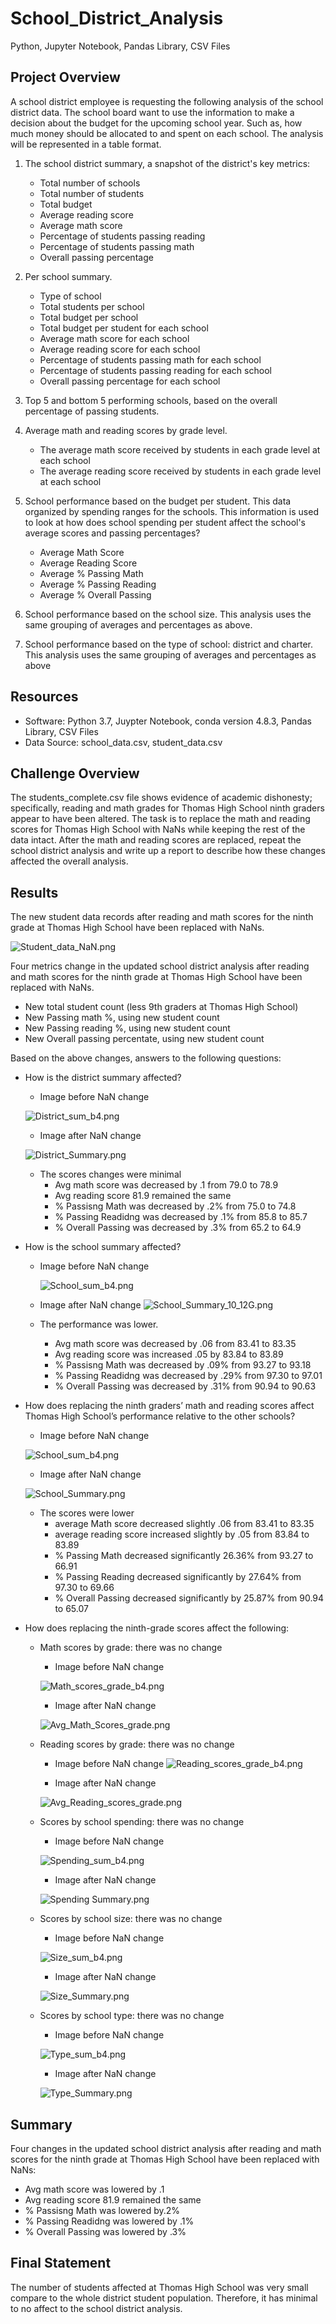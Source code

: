 # School_District_Analysis
Python, Jupyter Notebook, Pandas Library, CSV Files

## Project Overview

A school district employee is requesting the following analysis of the school district data. The school board want to use the information to make a decision about the budget for the upcoming school year.  Such as, how much money should be allocated to and spent on each school. The analysis will be represented in a table format.

1. The school district summary, a snapshot of the district's key metrics: 
    - Total number of schools
    - Total number of students 
    - Total budget 
    - Average reading score 
    - Average math score 
    - Percentage of students passing reading 
    - Percentage of students passing math
    - Overall passing percentage
    
2. Per school summary.
    - Type of school
    - Total students per school
    - Total budget per school
    - Total budget per student for each school
    - Average math score for each school
    - Average reading score for each school 
    - Percentage of students passing math for each school
    - Percentage of students passing reading for each school 
    - Overall passing percentage for each school
    
3. Top 5 and bottom 5 performing schools, based on the overall percentage of passing students. 

4. Average math and reading scores by grade level.
    - The average math score received by students in each grade level at each school
    - The average reading score received by students in each grade level at each school
 
5. School performance based on the budget per student. This data organized by spending ranges for the schools. This information is used to look at how does school spending per student affect the school's average scores and passing percentages?   

    - Average Math Score
    - Average Reading Score
    - Average % Passing Math
    - Average % Passing Reading
    - Average % Overall Passing
 
6. School performance based on the school size. This analysis uses the same grouping of averages and percentages as above. 

7. School performance based on the type of school: district and charter. This analysis uses the same grouping of averages and percentages as above


## Resources

- Software: Python 3.7, Juypter Notebook, conda version 4.8.3, Pandas Library, CSV Files
- Data Source: school_data.csv, student_data.csv

## Challenge Overview

The students_complete.csv file shows evidence of academic dishonesty; specifically, reading and math grades for Thomas High School ninth graders appear to have been altered. The task is to replace the math and reading scores for Thomas High School with NaNs while keeping the rest of the data intact. After the math and reading scores are replaced, repeat the school district analysis and write up a report to describe how these changes affected the overall analysis.

## Results

The new student data records after reading and math scores for the ninth grade at Thomas High School have been replaced with NaNs.

![Student_data_NaN.png](PyCitySchools_pics/Student_data_NaN.png)

Four metrics change in the updated school district analysis after reading and math scores for the ninth grade at Thomas High School have been replaced with NaNs.

   - New total student count (less 9th graders at Thomas High School)
   - New Passing math %, using new student count
   - New Passing reading %, using new student count
   - New Overall passing percentate, using new student count
       
Based on the above changes, answers to the following questions:
- How is the district summary affected? 
    - Image before NaN change
    
    ![District_sum_b4.png](PyCitySchools_pics_b4/District_sum_b4.png)  

    - Image after NaN change
  
     ![District_Summary.png](PyCitySchools_pics/District_Summary.png)
     
    - The scores changes were minimal                
       - Avg math score was decreased by .1 from 79.0 to 78.9
       - Avg reading score 81.9 remained the same
       - % Passisng Math was decreased by .2% from 75.0 to 74.8
       - % Passing Readidng was decreased by .1% from 85.8 to 85.7
       - % Overall Passing was decreased by .3% from 65.2 to 64.9
        
- How is the school summary affected?   
   - Image before NaN change
   
     ![School_sum_b4.png](PyCitySchools_pics_b4/School_sum_b4.png) 

   - Image after NaN change
     ![School_Summary_10_12G.png](PyCitySchools_pics/School_Summary_10_12G.png)
     
   - The performance was lower.    
     - Avg math score was decreased by .06 from 83.41 to 83.35
     - Avg reading score was increased .05 by 83.84 to 83.89
     - % Passisng Math was decreased by .09% from 93.27 to 93.18
     - % Passing Readidng was decreased by .29% from 97.30 to 97.01
     - % Overall Passing was decreased by .31% from 90.94 to 90.63
    
- How does replacing the ninth graders’ math and reading scores affect Thomas High School’s performance relative to the other schools?

     - Image before NaN change
     
    ![School_sum_b4.png](PyCitySchools_pics_b4/School_sum_b4.png) 

     - Image after NaN change

     ![School_Summary.png](PyCitySchools_pics/School_Summary.png)
     
     - The scores were lower
       - average Math score decreased slightly .06 from 83.41 to 83.35
       - average reading score increased slightly by .05 from 83.84 to 83.89
       - % Passing Math decreased significantly 26.36% from 93.27 to 66.91
       - % Passing Reading decreased significantly by 27.64% from 97.30 to 69.66
       - % Overall Passing decreased significantly by 25.87% from 90.94 to 65.07
        
- How does replacing the ninth-grade scores affect the following:  

    - Math scores by grade: there was no change

      - Image before NaN change
      
       ![Math_scores_grade_b4.png](PyCitySchools_pics_b4/Math_scores_grade_b4.png) 

      - Image after NaN change
    
       ![Avg_Math_Scores_grade.png](PyCitySchools_pics/Avg_Math_Scores_grade.png)
       
    - Reading scores by grade: there was no change     

      - Image before NaN change
      ![Reading_scores_grade_b4.png](PyCitySchools_pics_b4/Reading_scores_grade_b4.png) 

      - Image after NaN change
       
       ![Avg_Reading_scores_grade.png](PyCitySchools_pics/Avg_Reading_scores_grade.png)
       
    - Scores by school spending: there was no change

      - Image before NaN change
      
       ![Spending_sum_b4.png](PyCitySchools_pics/Spending_sum_b4.png)

      - Image after NaN change
   
       ![Spending Summary.png](PyCitySchools_pics/Spending_Summary.png)
    
    - Scores by school size: there was no change
    
      - Image before NaN change

       ![Size_sum_b4.png](PyCitySchools_pics/Size_sum_b4.png)
     
      - Image after NaN change
  
       ![Size_Summary.png](PyCitySchools_pics/Size_Summary.png)
       
    - Scores by school type: there was no change

      - Image before NaN change

       ![Type_sum_b4.png](PyCitySchools_pics/Type_sum_b4.png)
   
      - Image after NaN change
    
       ![Type_Summary.png](PyCitySchools_pics/Type_Summary.png) 
    
## Summary

Four changes in the updated school district analysis after reading and math scores for the ninth grade at Thomas High School have been replaced with NaNs:

   - Avg math score was lowered by .1 
   - Avg reading score 81.9 remained the same
   - % Passisng Math was lowered by.2% 
   - % Passing Readidng was lowered by .1% 
   - % Overall Passing was lowered by .3% 

## Final Statement

The number of students affected at Thomas High School was very small compare to the whole district student population. Therefore, it has minimal to no affect to the school district analysis.
